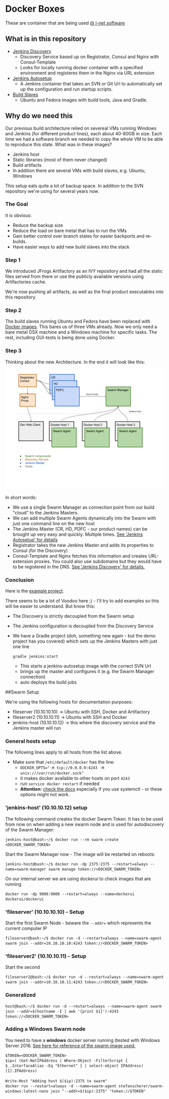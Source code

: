 # Docker Boxes

These are container that are being used [@ i-net software](http://www.inetsoftware.de)

## What is in this repository

  - [Jenkins Discovery](./jenkins-discovery)
    * Discovery Service based up on Registrator, Consul and Nginx with Consul-Template
    * Looks for locally running docker container with a specified environment and registeres them in the Nginx via URL extension
  - [Jenkins Autosetup](./jenkins-autosetup)
    * A Jenkins container that takes an SVN or Git Url to automatically set up the configuration and run startup scripts.
  - [Build Slaves](./build-slaves)
    * Ubuntu and Fedora images with build tools, Java and Gradle.

## Why do we need this

Our previous build architecture relied on severeal VMs running Windows and Jenkins (for different product lines), each about 40-80GB in size. Each time we had a software branch we needed to copy the whole VM to be able to reproduce this state. What was in these images?

  - Jenkins host
  - Static libraries (most of them never changed)
  - Build artifacts
  - In addition there are several VMs with build slaves, e.g. Ubuntu, Windows

This setup eats quite a lot of backup space. In addition to the SVN repository we're using for several years now.

### The Goal

It is obvious:

  - Reduce the backup size
  - Reduce the load on bare metal that has to run the VMs
  - Gain better control over branch states for easier backports and re-builds.
  - Have easier ways to add new build slaves into the stack

### Step 1

We introduced JFrogs Artifactory as an IVY repository and had all the static files served from there or use the publicly available versions using Artifactories cache.

We're now pushing all artifacts, as well as the final product executables into this repository.

### Step 2

The build slaves running Ubuntu and Fedora have been replaced with [Docker images](./build-slaves). This bares us of three VMs already. Now we only need a bare metal OSX machine and a Windows machine for specific tasks. The rest, including GUI-tests is being done using Docker.

### Step 3

Thinking about the new Architecture. In the end it will look like this:

![Architecture](./schema.png "Architecture")

In short words:

  - We use a single Swarm Manager as connection point from our build "cloud" to the  Jenkins Masters.
  - We can add multiple Swarm Agents dynamically into the Swarm with just one command line on the new host
  - The Jenkins Master (CR, HD, PDFC - our product names) can be brought up very easy and quickly. Multiple times. [See 'Jenkins Autosetup' for details](./jenkins-autosetup)
  - Registrator takes the new Jenkins Master and adds its properties to Consul (for the Discovery)
  - Consul-Template and Nginx fetches this information and creates URL-extension proxies. You could also use subdomains but they would have to be registered in the DNS. [See 'Jenkins Discovery' for details.](./jenkins-discovery)

### Conclusion

Here is the [example project](https://github.com/i-net-software/docker-boxes-demo).

There seems to be a lot of Voodoo here ;) - I'll try to add examples so this will be easier to understand. But know this:

  - The Discovery is strictly decoupled from the Swarm setup
  - The Jenkins configuration is decoupled from the Discovery Service
  - We have a Gradle project (doh, something new again - but the demo project has you covered) which sets up the Jenkins Masters with just one line
  
        gradle jenkins:start

    - This starts a jenkins-autosetup image with the correct SVN Url
    - brings up the master and configures it (e.g. the Swarm Manager connection)
    - auto deploys the build jobs
  

##Swarm Setup

We're using the following hosts for documentation purposes:

  - fileserver (10.10.10.10) → Ubuntu with SSH, Docker and Artifactory
  - fileserver2 (10.10.10.11) → Ubuntu with SSH and Docker
  - jenkins-host (10.10.10.12) → this where the discovery service and the Jenkins master will run

### General hosts setup

The following lines apply to all hosts from the list above.

  - Make sure that ```/etc/default/docker``` has the line:
    * ```DOCKER_OPTS="-H tcp://0.0.0.0:4243 -H unix:///var/run/docker.sock"```
    * it makes docker available to other hosts on port ```4243```
    * run ```service docker restart``` if needed
    * __Attention:__ [check the docs](https://docs.docker.com/engine/admin/systemd/) especially if you use systemctl - or these options might not work.

### 'jenkins-host' (10.10.10.12) setup

The following command creates the docker Swarm Token. It has to be used from now on when adding a new swarm node and is used for autodiscovery of the Swarm Manager:

    jenkins-host@bash:~/$ docker run --rm swarm create
    <DOCKER_SWARM_TOKEN>

Start the Swarm Manager now - The image will be restarted on reboots:

    jenkins-host@bash:~/$ docker run -dp 2375:2375 --restart=always --name=swarm-manager swarm manage token://<DOCKER_SWARM_TOKEN>

On our internal server we are using dockerui to check images that are running

	docker run -dp 9000:9000 --restart=always --name=dockerui  dockerui/dockerui

### 'fileserver' (10.10.10.10) - Setup

Start the first Swarm Node - beware the ```--addr=``` which represents the current computer IP

    fileserver@bash:~/$ docker run -d --restart=always --name=swarm-agent swarm join --addr=10.10.10.10:4243 token://<DOCKER_SWARM_TOKEN>

### 'fileserver2' (10.10.10.11) - Setup

Start the second

    fileserver2@bash:~/$ docker run -d --restart=always --name=swarm-agent swarm join --addr=10.10.10.11:4243 token://<DOCKER_SWARM_TOKEN>

### Generalized

    host@bash:~/$ docker run -d --restart=always --name=swarm-agent swarm join --addr=$(hostname -I | awk '{print $1}'):4243 token://<DOCKER_SWARM_TOKEN>


### Adding a Windows Swarm node

You need to have a __windows__ docker server running (tested with Windows Server 2016. [See here for reference of the swarm image used.](https://github.com/StefanScherer/docker-windows-box/blob/master/swarm-demo/scripts/run-swarm-agent.ps1)

    $TOKEN=<DOCKER_SWARM_TOKEN>
	$ip=( (Get-NetIPAddress | Where-Object -FilterScript { $_.InterfaceAlias -Eq "Ethernet" } | select-object IPAddress)[1].IPAddress)

	Write-Host "Adding host $($ip):2375 to swarm"
	docker run --restart=always -d --name=swarm-agent stefanscherer/swarm-windows:latest-nano join "--addr=$($ip):2375" "token://$TOKEN"
